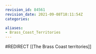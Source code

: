 ```yaml
---
revision_id: 84561
revision_date: 2021-09-08T18:11:54Z
categories:

aliases:
- Brass_Coast_Territories
---
```


#REDIRECT [[The Brass Coast territories]]